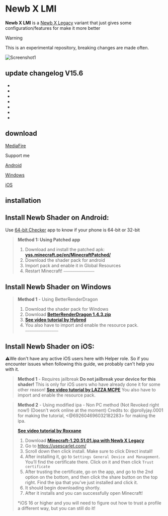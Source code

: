 # Newb X LMI

**Newb X LMI** is a [Newb X Legacy](https://discord.gg/newb-community-844591537430069279) variant that just gives some configuration/features for make it more better

> [!WARNING]
> This is an experimental repository, breaking changes are made often.

![Screenshot1](https://cdn.discordapp.com/attachments/1161256927020453888/1250748602200887336/Untitled184_20240613152634.png?ex=666e0c28&is=666cbaa8&hm=7ea9637f492cec2106340b9617756b0717f26b039e5778d29b9772eac87e3b20&)

## update changelog V15.6
-
-
-
-
-
-
-

## download 

[MediaFire]()

Support me 

[Android]() 

[Windows]() 

[iOS]()

## installation 

## Install Newb Shader on Android:
Use [64-bit Checker](<https://play.google.com/store/apps/details?id=com.danielpolish.a64bitchecker>) app to know if your phone is 64-bit or 32-bit

> **Method 1: Using Patched app** 
> 1. Download and install the patched apk:  
>   **[yss.minecraft.pe/en/MinecraftPatched/](<https://yss.minecraft.pe/en/MinecraftPatched/>)**  
> 2. Download the shader pack for android
> 3. Import pack and enable it in Global Resources
> 4. Restart Minecraft!
⎯⎯⎯⎯⎯⎯⎯⎯⎯⎯⎯⎯⎯⎯
## Install Newb Shader on Windows

> **Method 1** - Using BetterRenderDragon
> 1. Download the shader pack for Windows
> 2. Download **[BetterRenderDragon 1.4.3.zip](https://cdn.discordapp.com/attachments/1125004721585934356/1247709601466683505/BRD-1.4.3-1.20.81.zip?ex=666ce11e&is=666b8f9e&hm=578f16968e7e4333e776c09b5601cd2fec3b15131866ad5015f292fd854a7f7d&)**
> 3. **[See video tutorial by Hybred](<https://youtu.be/MjlobLd4d7s>)**
> 4. You also have to import and enable the resource pack.
⎯⎯⎯⎯⎯⎯⎯⎯⎯⎯⎯⎯⎯⎯⎯
## Install Newb Shader on iOS:

⚠️We don't have any active iOS users here with Helper role. So if you encounter issues when following this guide, we probably can't help you with it.

> **Method 1** - Requires jailbreak
> **Do not jailbreak your device for this shader!**
> This is only for iOS users who have already done it for some other reason!
> **[See video tutorial by LAZZA MCPE](<https://youtu.be/Fgs0RQwbmpA?t=176>)**
> You also have to import and enable the resource pack.

> **Method 2** - Using modified ipa - Non PC method (Not Revoked right now!)
> (Doesn't work online at the moment)
> Credits to: @prollyjay.0001 for making the tutorial, <@692604696032182283> for making the ipa.
> 
> **[See video tutorial by Roxxane](<https://youtu.be/7PTmppycI9Y>)**
> 1. Download **[Minecraft-1.20.51.01.ipa with Newb X Legacy](<https://www.mediafire.com/file/vo63mxjlm8o2acn/Minectaft-V1.20.51.01-Newb.ipa/file>)**
> 2. Go to <https://usescarlet.com/>
> 3. Scroll down then click install. Make sure to click Direct install!
> 4. After installing it, go to `Settings General Device and Management`. You’ll find the certificate there. Click on it and then click `Trust certificate`
> 5. After trusting the certificate, go on the app, and go to the 2nd option on the bottom, and then click the share button on the top right. Find the ipa that you’ve just installed and click it. 
> 6. It should begin downloading shortly.
> 7. After it installs and you can successfully open Minecraft!
> 
> *iOS 16 or higher and you will need to figure out how to trust a profile a different way, but you can still do it!
